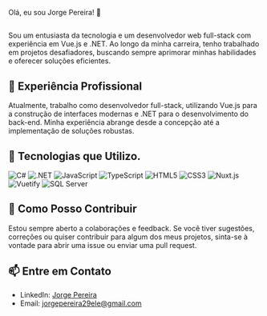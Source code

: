 Olá, eu sou Jorge Pereira! 👋
##
Sou um entusiasta da tecnologia e um desenvolvedor web full-stack com experiência em Vue.js e .NET. Ao longo da minha carreira, tenho trabalhado em projetos desafiadores, buscando sempre aprimorar minhas habilidades e oferecer soluções eficientes.

## 💼 Experiência Profissional

Atualmente, trabalho como desenvolvedor full-stack, utilizando Vue.js para a construção de interfaces modernas e .NET para o desenvolvimento do back-end. Minha experiência abrange desde a concepção até a implementação de soluções robustas.

## 🚀 Tecnologias que Utilizo.
![C#](https://img.shields.io/badge/C%23-purple?style=for-the-badge&logo=c-sharp)
![.NET](https://img.shields.io/badge/.NET-blue?style=for-the-badge&logo=dot-net)
![JavaScript](https://img.shields.io/badge/JavaScript-yellow?style=for-the-badge&logo=javascript)
![TypeScript](https://img.shields.io/badge/TypeScript-black?style=for-the-badge&logo=typescript)
![HTML5](https://img.shields.io/badge/HTML5-orange?style=for-the-badge&logo=html5)
![CSS3](https://img.shields.io/badge/CSS3-blue?style=for-the-badge&logo=css3)
![Nuxt.js](https://img.shields.io/badge/Nuxt.js-black?style=for-the-badge&logo=nuxt.js)
![Vuetify](https://img.shields.io/badge/Vuetify-blue?style=for-the-badge&logo=vuetify)
![SQL Server](https://img.shields.io/badge/SQL%20Server-gray?style=for-the-badge&logo=microsoft-sql-server)

## 🤝 Como Posso Contribuir

Estou sempre aberto a colaborações e feedback. Se você tiver sugestões, correções ou quiser contribuir para algum dos meus projetos, sinta-se à vontade para abrir uma issue ou enviar uma pull request.

## 📫 Entre em Contato

- LinkedIn: [Jorge Pereira](https://www.linkedin.com/in/jorge-pereira29)
- Email: <a href="https://www.linkedin.com/in/jorge-pereira29/">jorgepereira29ele@gmail.com</a>

